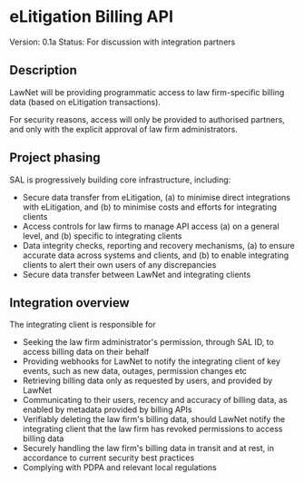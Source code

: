 # eLitigation Billing API

Version: 0.1a
Status: For discussion with integration partners


## Description

LawNet will be providing programmatic access to law firm-specific billing data (based on eLitigation transactions). 

For security reasons, access will only be provided to authorised partners, and only with the explicit approval of law firm administrators.


## Project phasing

SAL is progressively building core infrastructure, including:
* Secure data transfer from eLitigation, (a) to minimise direct integrations with eLitigation, and (b) to minimise costs and efforts for integrating clients
* Access controls for law firms to manage API access (a) on a general level, and (b) specific to integrating clients
* Data integrity checks, reporting and recovery mechanisms, (a) to ensure accurate data across systems and clients, and (b) to enable integrating clients to alert their own users of any discrepancies
* Secure data transfer between LawNet and integrating clients


## Integration overview

The integrating client is responsible for
* Seeking the law firm administrator's permission, through SAL ID, to access billing data on their behalf
* Providing webhooks for LawNet to notify the integrating client of key events, such as new data, outages, permission changes etc
* Retrieving billing data only as requested by users, and provided by LawNet
* Communicating to their users, recency and accuracy of billing data, as enabled by metadata provided by billing APIs
* Verifiably deleting the law firm's billing data, should LawNet notify the integrating client that the law firm has revoked permissions to access billing data
* Securely handling the law firm's billing data in transit and at rest, in accordance to current security best practices
* Complying with PDPA and relevant local regulations
